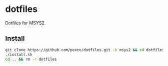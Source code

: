 # dotfiles

Dotfiles for MSYS2.

## Install

```bash
git clone https://github.com/pexcn/dotfiles.git -b msys2 && cd dotfiles
./install.sh
cd .. && rm -r dotfiles
```
